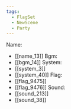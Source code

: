 ```yaml
---
tags:
  - FlagSet
  - NewScene
  - Party
---
```

Name:
- [[name_13]]
Bgm:
- [[bgm_14]]
System:
- [[system_3]]
- [[system_40]]
Flag:
- [[flag_9475]]
- [[flag_9476]]
Sound:
- [[sound_213]]
- [[sound_38]]
